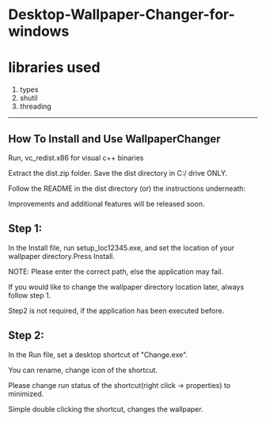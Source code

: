 # Desktop-Wallpaper-Changer-for-windows

# libraries used
1. types
2. shutil
3. threading

---------------------------------------
How To Install and Use WallpaperChanger
---------------------------------------

Run, vc_redist.x86 for visual c++ binaries

Extract the dist.zip folder. Save the dist directory in C:/ drive ONLY.

Follow the README in the dist directory (or) the instructions underneath:

Improvements and additional features will be released soon.

Step 1:
------
   In the Install file, run setup_loc12345.exe, and set the location of your wallpaper directory.Press Install.
   
   NOTE: Please enter the correct path, else the application may fail.
   
   If you would like to change the wallpaper directory location later, always follow step 1.
   
   Step2 is not required, if the application has been executed before. 

Step 2:
------
  In the Run file, set a desktop shortcut of "Change.exe".      
  
  You can rename, change icon of the shortcut.
  
  Please change run status of the shortcut(right click -> properties) to minimized. 
  
  Simple double clicking the shortcut, changes the wallpaper.
  
  
       
